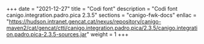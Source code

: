 +++
date        = "2021-12-27"
title       = "Codi font"
description = "Codi font canigo.integration.padro.pica 2.3.5"
sections    = "canigo-fwk-docs"
enllac		= "https://hudson.intranet.gencat.cat/nexus/repository/canigo-maven2/cat/gencat/ctti/canigo.integration.padro.pica/2.3.5/canigo.integration.padro.pica-2.3.5-sources.jar"
weight		= 1
+++

